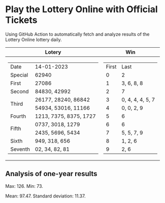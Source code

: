 # Play the Lottery Online with Official Tickets

Using GitHub Action to automatically fetch and analyze results of the Lottery Online lottery daily.

| Lotery      | Win |
| :-----------: | :-----------: |
| <table><tr><td>Date</td><td>14-01-2023</td></tr><tr><td>Special</td><td>62940</td></tr><tr><td>First</td><td>27086</td></tr><tr><td>Second</td><td>84830, 42992</td></tr><tr><td rowspan="2">Third</td><td>26177, 28240, 86842</td></tr><tr><td>54934, 53016, 11166</td></tr><tr><td>Fourth</td><td>1213, 7375, 8375, 1727</td></tr><tr><td rowspan="2">Fifth</td><td>0737, 3018, 1279</td></tr><tr><td>2435, 5696, 5434</td></tr><tr><td>Sixth</td><td>949, 318, 656</td></tr><tr><td>Seventh</td><td>02, 34, 82, 81</td></tr></table> | <table><tr><td>First</td><td>Last</td></tr><tr><td>0</td><td>2</td></tr><tr><td>1</td><td>3, 6, 8, 8</td></tr><tr><td>2</td><td>7</td></tr><tr><td>3</td><td>0, 4, 4, 4, 5, 7</td></tr><tr><td>4</td><td>0, 0, 2, 9</td></tr><tr><td>5</td><td>6</td></tr><tr><td>6</td><td>6</td></tr><tr><td>7</td><td>5, 5, 7, 9</td></tr><tr><td>8</td><td>1, 2, 6</td></tr><tr><td>9</td><td>2, 6</td></tr></table> |

<h2>Analysis of one-year results</h2>

Max: 126. Min: 73.

Mean: 97.47. Standard deviation: 11.37.

